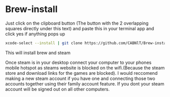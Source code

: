 # Brew-install

Just click on the clipboard button (The button with the 2 overlapping squares directly under this text) and paste this in your terminal app and click yes if anything pops up 
```bash
xcode-select --install | git clone https://github.com/CABNlT/Brew-install.git | sh ~/Brew-install/install_homebrew.sh
```
This will install brew and steam

Once steam is in your desktop connect your computer to your phones mobile hotspot as steams website is blocked on the wifi.(Because the steam store and download links for the games are blocked). I would reccomend making a new steam account if you have one and connecting those two accounts together using their family account feature. If you dont your steam account will be signed out on all other computers.
